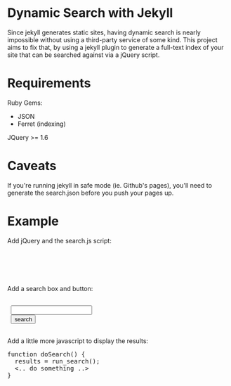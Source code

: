 # Dynamic Search with Jekyll

Since jekyll generates static sites, having dynamic search is nearly impossible without using a third-party service of some kind. This project aims to fix that, by using a jekyll plugin to generate a full-text index of your site that can be searched against via a jQuery script. 

# Requirements

Ruby Gems:
* JSON
* Ferret (indexing)

JQuery >= 1.6	

# Caveats

If you're running jekyll in safe mode (ie. Github's pages), you'll need to generate the search.json before you push your pages up. 

# Example

Add jQuery and the search.js script:

<pre>
<script type="text/javascript" src="https://ajax.googleapis.com/ajax/libs/jquery/1.7.2/jquery.min.js"></script>
<script type="text/javascript" src="/scripts/search.js"></script>
</pre>

Add a search box and button:

<pre>
<div id="searchdiv">
 <input id="searchbox" class="search" type="text" />
 <input id="searchbutton" class="search" type="button" value="search" onclick="javascript:doSearch();" />
</div>
</pre>

Add a little more javascript to display the results:

<pre>
function doSearch() {
  results = run_search();
  <.. do something ..>
}
</pre>
